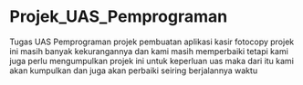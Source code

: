 # Projek_UAS_Pemprograman
Tugas UAS Pemprograman projek pembuatan aplikasi kasir fotocopy
projek ini masih banyak kekurangannya dan kami masih memperbaiki tetapi kami juga perlu mengumpulkan projek ini untuk keperluan uas maka dari itu kami akan kumpulkan dan juga akan perbaiki seiring berjalannya waktu
